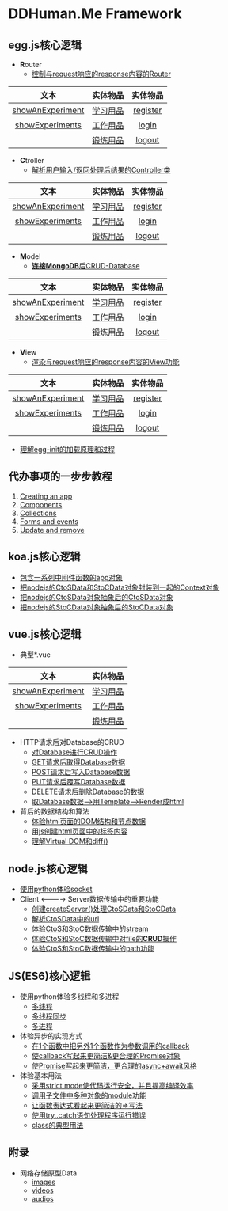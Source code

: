 # DDHuman.Me Framework

## egg.js核心逻辑

- **R**outer
  - [控制与request响应的response内容的Router](/chapters/egg.js核心逻辑/控制与request响应的response内容的Router.md)

| 文本 | 实体物品 | 实体物品 |
|:-------:|:-------:|:-------:|
|[showAnExperiment]|[学习用品]|[register]|
|[showExperiments]|[工作用品]|[login]|
|                   |[锻炼用品]|[logout]|

[showAnExperiment]: /chapters/vue.js核心逻辑/Router/showAnExperiment.md
[showExperiments]: /chapters/vue.js核心逻辑/Router/showExperiments.md

[学习用品]: /chapters/egg.js核心逻辑/Router/学习用品.md
[工作用品]: /chapters/egg.js核心逻辑/Router/工作用品.md
[锻炼用品]: /chapters/egg.js核心逻辑/Router/锻炼用品.md

[register]: /chapters/egg.js核心逻辑/Router/register.md
[login]: /chapters/egg.js核心逻辑/Router/login.md
[logout]: /chapters/egg.js核心逻辑/Router/logout.md

- **C**troller
  - [解析用户输入/返回处理后结果的Controller类](/chapters/egg.js核心逻辑/解析用户输入-返回处理后结果的Controller类.md)

| 文本 | 实体物品 | 实体物品 |
|:-------:|:-------:|:-------:|
|[showAnExperiment]|[学习用品]|[register]|
|[showExperiments]|[工作用品]|[login]|
|                   |[锻炼用品]|[logout]|

[showAnExperiment]: /chapters/vue.js核心逻辑/Ctroller/showAnExperiment.md
[showExperiments]: /chapters/vue.js核心逻辑/Ctroller/showExperiments.md

[学习用品]: /chapters/egg.js核心逻辑/Ctroller/学习用品.md
[工作用品]: /chapters/egg.js核心逻辑/Ctroller/工作用品.md
[锻炼用品]: /chapters/egg.js核心逻辑/Ctroller/锻炼用品.md

[register]: /chapters/egg.js核心逻辑/Ctroller/register.md
[login]: /chapters/egg.js核心逻辑/Ctroller/login.md
[logout]: /chapters/egg.js核心逻辑/Ctroller/logout.md

- **M**odel
  - [**连接MongoDB**后CRUD-Database](/chapters/egg.js核心逻辑/连接MongoDB后CRUD-Database.md)

| 文本 | 实体物品 | 实体物品 |
|:-------:|:-------:|:-------:|
|[showAnExperiment]|[学习用品]|[register]|
|[showExperiments]|[工作用品]|[login]|
|                   |[锻炼用品]|[logout]|

[showAnExperiment]: /chapters/vue.js核心逻辑/Model/showAnExperiment.md
[showExperiments]: /chapters/vue.js核心逻辑/Model/showExperiments.md

[学习用品]: /chapters/egg.js核心逻辑/Model/学习用品.md
[工作用品]: /chapters/egg.js核心逻辑/Model/工作用品.md
[锻炼用品]: /chapters/egg.js核心逻辑/Model/锻炼用品.md

[register]: /chapters/egg.js核心逻辑/Model/register.md
[login]: /chapters/egg.js核心逻辑/Model/login.md
[logout]: /chapters/egg.js核心逻辑/Model/logout.md

- **V**iew
  - [渲染与request响应的response内容的View功能](/chapters/egg.js核心逻辑/渲染与request响应的response内容的View功能.md)

| 文本 | 实体物品 | 实体物品 |
|:-------:|:-------:|:-------:|
|[showAnExperiment]|[学习用品]|[register]|
|[showExperiments]|[工作用品]|[login]|
|                   |[锻炼用品]|[logout]|

[showAnExperiment]: /chapters/vue.js核心逻辑/View/showAnExperiment.md
[showExperiments]: /chapters/vue.js核心逻辑/View/showExperiments.md

[学习用品]: /chapters/egg.js核心逻辑/View/学习用品.md
[工作用品]: /chapters/egg.js核心逻辑/View/工作用品.md
[锻炼用品]: /chapters/egg.js核心逻辑/View/锻炼用品.md

[register]: /chapters/egg.js核心逻辑/View/register.md
[login]: /chapters/egg.js核心逻辑/View/login.md
[logout]: /chapters/egg.js核心逻辑/View/logout.md

- [理解egg-init的加载原理和过程](/chapters/egg.js核心逻辑/理解egg-init的加载原理和过程.md)

## 代办事项的一步步教程

1. [Creating an app](/chapters/一步步教程_代办事项应用/Creating_an_app.md)
2. [Components](/chapters/一步步教程_代办事项应用/Components.md)
3. [Collections](/chapters/一步步教程_代办事项应用/Collections.md)
4. [Forms and events](/chapters/一步步教程_代办事项应用/Forms_and_events.md)
5. [Update and remove](/chapters/一步步教程_代办事项应用/Update_and_remove.md)

## koa.js核心逻辑

- [包含一系列中间件函数的app对象](/chapters/koa.js核心逻辑/包含一系列中间件函数的app对象.md)
- [把nodejs的CtoSData和StoCData对象封装到一起的Context对象](/chapters/koa.js核心逻辑/把nodejs的CtoSData和StoCData对象封装到一起的Context对象.md)
- [把nodejs的CtoSData对象抽象后的CtoSData对象](/chapters/koa.js核心逻辑/把nodejs的CtoSData对象抽象后的CtoSData对象.md)
- [把nodejs的StoCData对象抽象后的StoCData对象](/chapters/koa.js核心逻辑/把nodejs的StoCData对象抽象后的StoCData对象.md)

## vue.js核心逻辑

- 典型*.vue

| 文本 | 实体物品 |
|:-------:|:-------:|
|[showAnExperiment]|[学习用品]|
|[showExperiments]|[工作用品]|
|                   |[锻炼用品]|

[showAnExperiment]: /chapters/vue.js核心逻辑/showAnExperiment.md
[showExperiments]: /chapters/vue.js核心逻辑/showExperiments.md

[学习用品]: /chapters/vue.js核心逻辑/学习用品.md
[工作用品]: /chapters/vue.js核心逻辑/工作用品.md
[锻炼用品]: /chapters/vue.js核心逻辑/锻炼用品.md

- HTTP请求后对Database的CRUD
  - [对Database进行CRUD操作](/chapters/vue.js核心逻辑/对Database进行CRUD操作.md)
  - [GET请求后取得Database数据](/chapters/vue.js核心逻辑/GET请求后取得Database数据.md)
  - [POST请求后写入Database数据](/chapters/vue.js核心逻辑/POST请求后写入Database数据.md)
  - [PUT请求后覆写Database数据](/chapters/vue.js核心逻辑/PUT请求后覆写Database数据.md)
  - [DELETE请求后删除Database的数据](/chapters/vue.js核心逻辑/DELETE请求后删除Database中的数据.md)
  - [取Database数据-->用Template-->Render成html](/chapters/vue.js核心逻辑/从Database取得数据通过TemplateRender成html文件.md)
- 背后的数据结构和算法
  - [体验html页面的DOM结构和节点数据](/chapters/vue.js核心逻辑/体验html页面的DOM结构和节点数据.md)
  - [用js创建html页面中的标签内容](/chapters/vue.js核心逻辑/用js创建html页面中的标签内容.md)
  - [理解Virtual DOM和diff()](/chapters/vue.js核心逻辑/理解Virtual_DOM和diff().md)

## node.js核心逻辑

- [使用python体验socket](/chapters/node.js核心逻辑/使用python体验socket.md)
- Client <----> Server数据传输中的重要功能
	- [创建createServer()处理CtoSData和StoCData](/chapters/node.js核心逻辑/创建createServer()处理CtoSData和StoCData.md)
	- [解析CtoSData中的url](/chapters/node.js核心逻辑/解析CtoSData中的url.md)
	- [体验CtoS和StoC数据传输中的stream](/chapters/node.js核心逻辑/体验CtoS和StoC数据传输中的stream.md)
	- [体验CtoS和StoC数据传输中对file的**CRUD**操作](/chapters/node.js核心逻辑/体验CtoS和StoC数据传输中对file的CRUD操作.md)
	- [体验CtoS和StoC数据传输中的path功能](/chapters/node.js核心逻辑/体验CtoS和StoC数据传输中的path功能.md)

## JS(ES6)核心逻辑

- 使用python体验多线程和多进程
	- [多线程](/chapters/JS(ES6)核心逻辑/使用python体验多线程.md)
	- [多线程同步](/chapters/JS(ES6)核心逻辑/使用python体验多线程同步.md) 
	- [多进程](/chapters/JS(ES6)核心逻辑/使用python体验多进程.md)
- 体验异步的实现方式
  - [在1个函数中把另外1个函数作为参数调用的callback](/chapters/JS(ES6)核心逻辑/在1个函数中把另外1个函数作为参数调用的callback.md)
  - [使callback写起来更简洁&更合理的Promise对象](/chapters/JS(ES6)核心逻辑/使callback写起来更简洁&更合理的Promise对象.md)
  - [使Promise写起来更简洁，更合理的async+await风格](/chapters/JS(ES6)核心逻辑/使Promise写起来更简洁，更合理的async+await风格.md)
- 体验基本用法
  - [采用strict mode使代码运行安全，并且提高编译效率](/chapters/JS(ES6)核心逻辑/采用strict_mode使代码运行安全&提高编译效率.md)
  - [调用子文件中多种对象的module功能](/chapters/JS(ES6)核心逻辑/调用子文件中多种对象的module功能.md)
  - [让函数表达式看起来更简洁的=>写法](/chapters/JS(ES6)核心逻辑/让函数表达式看起来更简洁的Arrow写法.md)
  - [使用try..catch语句处理程序运行错误](/chapters/JS(ES6)核心逻辑/使用try..catch语句处理程序运行错误.md)
  - [class的典型用法](/chapters/JS(ES6)核心逻辑/class的典型用法.md)

## 附录

- 网络存储原型Data
  - [images](/chapters/附录/网络存储原型Data的images.md)
  - [videos](/chapters/附录/网络存储原型Data的videos.md)
  - [audios](/chapters/附录/网络存储原型Data的audios.md)


